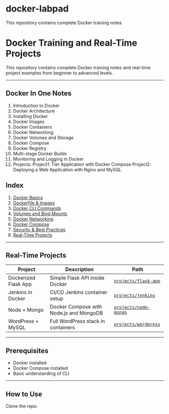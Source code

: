 # docker-labpad
This repository contains complete Docker training notes


#  Docker Training and Real-Time Projects

This repository contains complete Docker training notes and real-time project examples from beginner to advanced levels.

---

## Docker In One Notes

1.  Introduction to Docker
2.  Docker Architecture
3.  Installing Docker
4.  Docker Images
5.  Docker Containers
6.  Docker Networking
7.  Docker Volumes and Storage
8.  Docker Compose
9.  Docker Registry
10. Multi-stage Docker Builds
11. Monitoring and Logging in Docker
12. Projects:
        Project1: Tier Application with Docker Compose
        Project2: Deploying a Web Application with Nginx and MySQL    



##  Index

1. [Docker Basics](docs/01_docker_basics.md)
2. [Dockerfile & Images](docs/02_dockerfile.md)
3. [Docker CLI Commands](docs/03_docker_cli.md)
4. [Volumes and Bind Mounts](docs/04_volumes.md)
5. [Docker Networking](docs/05_networking.md)
6. [Docker Compose](docs/06_docker_compose.md)
7. [Security & Best Practices](docs/07_security.md)
8. [Real-Time Projects](#real-time-projects)

---

##  Real-Time Projects

| Project | Description | Path |
|--------|-------------|------|
| Dockerized Flask App | Simple Flask API inside Docker | [`projects/flask-app`](projects/flask-app) |
| Jenkins in Docker | CI/CD Jenkins container setup | [`projects/jenkins`](projects/jenkins) |
| Node + Mongo | Docker Compose with Node.js and MongoDB | [`projects/node-mongo`](projects/node-mongo) |
| WordPress + MySQL | Full WordPress stack in containers | [`projects/wordpress`](projects/wordpress) |

---

##  Prerequisites

- Docker installed
- Docker Compose installed
- Basic understanding of CLI

---

##  How to Use

Clone the repo:

```bash

